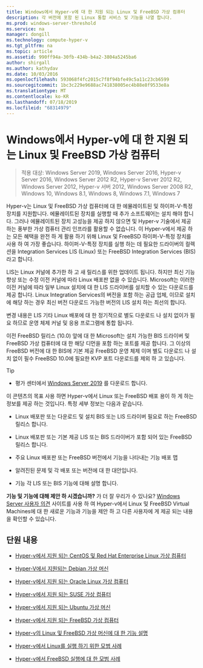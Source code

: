 ```yaml
---
title: Windows에서 Hyper-v에 대 한 지원 되는 Linux 및 FreeBSD 가상 컴퓨터
description: 각 버전에 포함 된 Linux 통합 서비스 및 기능을 나열 합니다.
ms.prod: windows-server-threshold
ms.service: na
manager: dongill
ms.technology: compute-hyper-v
ms.tgt_pltfrm: na
ms.topic: article
ms.assetid: 990ff94a-30fb-434b-b4a2-3804a5245ba6
author: shirgall
ms.author: kathydav
ms.date: 10/03/2016
ms.openlocfilehash: 593068f4fc2015c7f8f94bfe49c5a11c23cb6599
ms.sourcegitcommit: 1bc3c229e9688ac741838005ec4b88e8f9533e8a
ms.translationtype: MT
ms.contentlocale: ko-KR
ms.lasthandoff: 07/18/2019
ms.locfileid: "68314979"
---
```

# <a name="supported-linux-and-freebsd-virtual-machines-for-hyper-v-on-windows"></a>Windows에서 Hyper-v에 대 한 지원 되는 Linux 및 FreeBSD 가상 컴퓨터

>적용 대상: Windows Server 2019, Windows Server 2016, Hyper-v Server 2016, Windows Server 2012 R2, Hyper-v Server 2012 R2, Windows Server 2012, Hyper-v 서버 2012, Windows Server 2008 R2, Windows 10, Windows 8.1, Windows 8, Windows 7.1, Windows 7

Hyper-v는 Linux 및 FreeBSD 가상 컴퓨터에 대 한 에뮬레이트된 및 하이퍼-V-특정 장치를 지원합니다. 에뮬레이트된 장치를 실행할 때 추가 소프트웨어는 설치 해야 합니다. 그러나 에뮬레이트된 장치 고성능을 제공 하지 않으면 및 Hyper-v 기술에서 제공 하는 풍부한 가상 컴퓨터 관리 인프라를 활용할 수 없습니다. 이 Hyper-v에서 제공 하는 모든 혜택을 완전 하 게 활용 하기 위해 Linux 및 FreeBSD 하이퍼-V-특정 장치를 사용 하 여 가장 좋습니다. 하이퍼-V-특정 장치를 실행 하는 데 필요한 드라이버의 컬렉션을 Integration Services LIS (Linux) 또는 FreeBSD Integration Services (BIS) 라고 합니다.

LIS는 Linux 커널에 추가한 하 고 새 릴리스를 위한 업데이트 됩니다. 하지만 최신 기능 향상 또는 수정 이전 커널에 따라 Linux 배포판 없을 수 있습니다. Microsoft는 이러한 이전 커널에 따라 일부 Linux 설치에 대 한 LIS 드라이버를 설치할 수 있는 다운로드를 제공 합니다. Linux Integration Services의 버전을 포함 하는 공급 업체, 이므로 설치에 해당 하는 경우 최신 버전 다운로드 가능한 버전의 LIS 설치 하는 최선의 합니다.

변경 내용은 LIS 기타 Linux 배포에 대 한 정기적으로 별도 다운로드 나 설치 없이가 필요 하므로 운영 체제 커널 및 응용 프로그램에 통합 됩니다.

이전 FreeBSD 릴리스 (10.0) 앞에 대 한 Microsoft는 설치 가능한 BIS 드라이버 및 FreeBSD 가상 컴퓨터에 대 한 해당 디먼을 포함 하는 포트를 제공 합니다. 그 이상의 FreeBSD 버전에 대 한 BIS에 기본 제공 FreeBSD 운영 체제 이며 별도 다운로드 나 설치 없이 필수 FreeBSD 10.0에 필요한 KVP 포트 다운로드를 제외 하 고 있습니다.

> [!TIP]
> - 평가 센터에서 [Windows Server 2019](https://www.microsoft.com/en-us/evalcenter/evaluate-windows-server-2019) 를 다운로드 합니다.

이 콘텐츠의 목표 사용 하면 Hyper-v에서 Linux 또는 FreeBSD 배포 용이 하 게 하는 정보를 제공 하는 것입니다. 특정 세부 정보는 다음과 같습니다.

* Linux 배포판 또는 다운로드 및 설치 BIS 또는 LIS 드라이버 필요로 하는 FreeBSD 릴리스 합니다.

* Linux 배포판 또는 기본 제공 LIS 또는 BIS 드라이버가 포함 되어 있는 FreeBSD 릴리스 합니다.

* 주요 Linux 배포판 또는 FreeBSD 버전에서 기능을 나타내는 기능 배포 맵

* 알려진된 문제 및 각 배포 또는 버전에 대 한 대안입니다.

* 기능 각 LIS 또는 BIS 기능에 대해 설명 합니다.

**기능 및 기능에 대해 제안 하 시겠습니까?** 가 더 잘 우리가 수 있나요? [Windows Server 사용자 의견](https://windowsserver.uservoice.com/forums/295062-linux-support) 사이트를 사용 하 여 Hyper-v에서 Linux 및 FreeBSD Virtual Machines에 대 한 새로운 기능과 기능을 제안 하 고 다른 사용자에 게 제공 되는 내용을 확인할 수 있습니다.

## <a name="in-this-section"></a>단원 내용

* [Hyper-v에서 지원 되는 CentOS 및 Red Hat Enterprise Linux 가상 컴퓨터](Supported-CentOS-and-Red-Hat-Enterprise-Linux-virtual-machines-on-Hyper-V.md)

* [Hyper-V에서 지원되는 Debian 가상 머신](Supported-Debian-virtual-machines-on-Hyper-V.md)

* [Hyper-v에서 지원 되는 Oracle Linux 가상 컴퓨터](Supported-Oracle-Linux-virtual-machines-on-Hyper-V.md)

* [Hyper-v에서 지원 되는 SUSE 가상 컴퓨터](Supported-SUSE-virtual-machines-on-Hyper-V.md)

* [Hyper-v에서 지원 되는 Ubuntu 가상 머신](Supported-Ubuntu-virtual-machines-on-Hyper-V.md)

* [Hyper-v에서 지원 되는 FreeBSD 가상 컴퓨터](Supported-FreeBSD-virtual-machines-on-Hyper-V.md)

* [Hyper-v의 Linux 및 FreeBSD 가상 머신에 대 한 기능 설명](Feature-Descriptions-for-Linux-and-FreeBSD-virtual-machines-on-Hyper-V.md)

* [Hyper-v에서 Linux를 실행 하기 위한 모범 사례](Best-Practices-for-running-Linux-on-Hyper-V.md)

* [Hyper-v에서 FreeBSD 실행에 대 한 모범 사례](Best-practices-for-running-FreeBSD-on-Hyper-V.md)
